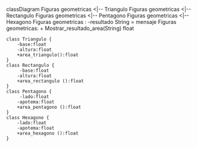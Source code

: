 classDiagram
    Figuras geometricas <|-- Triangulo
    Figuras geometricas <|-- Rectangulo
    Figuras geometricas <|-- Pentagono
    Figuras geometricas <|-- Hexagono
    Figuras geometricas : -resultado String = mensaje
    Figuras geometricas: + Mostrar_resultado_area(String) float
    
    
    class Triangulo {
        -base:float
        -altura:float
        +area_triangulo():float
    }
    class Rectangulo {
         -base:float
        -altura:float
        +area_rectangulo ():float
    }
    class Pentagono {
         -lado:float
        -apotema:float
        +area_pentagono ():float
    }
    class Hexagono {
        -lado:float
        -apotema:float
        +area_hexagono ():float
    }